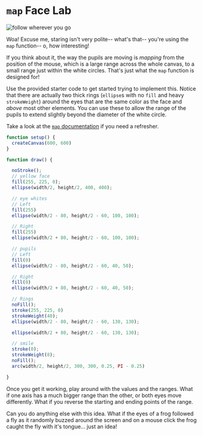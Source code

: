 # `map` Face Lab

![follow wherever you go](https://s3.amazonaws.com/upperline/curriculum-assets/p5js/labs/map-face.gif)

Woa! Excuse me, staring isn't very polite-- what's that-- you're using the `map` function-- o, how interesting!

If you think about it, the way the pupils are moving is *mapping* from the position of the mouse, which is a large range across the whole canvas, to a small range just within the white circles. That's just what the `map` function is designed for!

Use the provided starter code to get started trying to implement this. Notice that there are actually two thick rings (`ellipse`s with no `fill` and heavy `strokeWeight`) around the eyes that are the same color as the face and *above* most other elements.  You can use these to allow the range of the pupils to extend slightly beyond the diameter of the white circle.

Take a look at the [`map` documentation](https://p5js.org/reference/#/p5/map) if you need a refresher.

```javascript
function setup() {
  createCanvas(600, 600)
}

function draw() {

  noStroke();
  // yellow face
  fill(255, 225, 0);
  ellipse(width/2, height/2, 400, 400);

  // eye whites
  // Left
  fill(255)
  ellipse(width/2 - 80, height/2 - 60, 100, 100);

  // Right
  fill(255)
  ellipse(width/2 + 80, height/2 - 60, 100, 100);

  // pupils
  // Left
  fill(0)
  ellipse(width/2 - 80, height/2 - 60, 40, 50);

  // Right
  fill(0)
  ellipse(width/2 + 80, height/2 - 60, 40, 50);

  // Rings
  noFill();
  stroke(255, 225, 0)
  strokeWeight(40);
  ellipse(width/2 - 80, height/2 - 60, 130, 130);

  ellipse(width/2 + 80, height/2 - 60, 130, 130);

  // smile
  stroke(0);
  strokeWeight(8);
  noFill();
  arc(width/2, height/2, 300, 300, 0.25, PI - 0.25)

}

```

Once you get it working, play around with the values and the ranges. What if one axis has a much bigger range than the other, or both eyes move differently.  What if you reverse the starting and ending points of the range.

Can you do anything else with this idea. What if the eyes of a frog followed a fly as it randomly buzzed around the screen and on a mouse click the frog caught the fly with it's tongue... just an idea!
